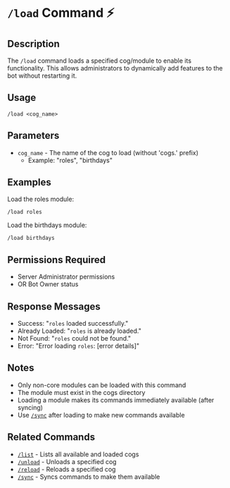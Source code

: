 # `/load` Command ⚡

## Description

The `/load` command loads a specified cog/module to enable its functionality. This allows administrators to dynamically add features to the bot without restarting it.

## Usage

```
/load <cog_name>
```

## Parameters

- `cog_name` - The name of the cog to load (without 'cogs.' prefix)
  - Example: "roles", "birthdays"

## Examples

Load the roles module:
```
/load roles
```

Load the birthdays module:
```
/load birthdays
```

## Permissions Required

- Server Administrator permissions
- OR Bot Owner status

## Response Messages

- Success: "`roles` loaded successfully."
- Already Loaded: "`roles` is already loaded."
- Not Found: "`roles` could not be found."
- Error: "Error loading `roles`: [error details]"

## Notes

- Only non-core modules can be loaded with this command
- The module must exist in the cogs directory
- Loading a module makes its commands immediately available (after syncing)
- Use [`/sync`](sync.md) after loading to make new commands available

## Related Commands

- [`/list`](list.md) - Lists all available and loaded cogs
- [`/unload`](unload.md) - Unloads a specified cog
- [`/reload`](reload.md) - Reloads a specified cog
- [`/sync`](sync.md) - Syncs commands to make them available 